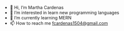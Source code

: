 - 👋 Hi, I’m Martha Cardenas
- 👀 I’m interested in learn new programming languages
- 🌱 I’m currently learning MERN
- 📫 How to reach me fcardenas1504@gmail.com

<!---
mfcg15/mfcg15 is a ✨ special ✨ repository because its `README.md` (this file) appears on your GitHub profile.
You can click the Preview link to take a look at your changes.
--->
